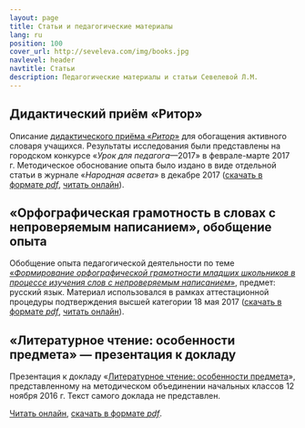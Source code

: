 ```yaml
---
layout: page
title: Статьи и педагогические материалы
lang: ru
position: 100
cover_url: http://seveleva.com/img/books.jpg
navlevel: header
navtitle: Статьи
description: Педагогические материалы и статьи Севелевой Л.М.
---
```


## Дидактический приём «Ритор»

Описание [дидактического приёма «*Ритор*»](http://seveleva.com/rhetor) для обогащения активного словаря учащихся. Результаты исследования были представлены на городском кон­курсе «*Урок для педагога*—2017» в феврале­-марте 2017 г. 
Методическое обоснование опыта было издано в виде отдельной статьи в журнале «*Народная асвета*» в декабре 2017 ([скачать в формате *pdf*](http://seveleva.com/assets/Seveleva_Rhetor.pdf), [читать онлайн](http://seveleva.com/rhetor)).

## «Орфографическая грамотность в словах с непроверяемым написанием», обобщение опыта

Обобщение опыта педагогической деятельности по теме [«*Формирование орфографической грамотности младших школьников в процессе изучения слов с непроверяемым написанием*»](http://seveleva.com/cathegory), предмет: русский язык. Материал использовался в рамках аттестационной процедуры подтверждения высшей категории 18 мая 2017 ([скачать в формате *pdf*](http://seveleva.com/assets/Seveleva_cathegory.pdf), [читать онлайн](http://seveleva.com/cathegory)).

## «Литературное чтение: особенности предмета» — презентация к докладу

Презентация к докладу «[Литературное чтение: особенности предмета](http://seveleva.com/reading)», представленному на  методическом объединении начальных классов 12 ноября 2016 г. Текст самого доклада не представлен.

[Читать онлайн](http://seveleva.com/reading), [скачать в формате *pdf*](http://seveleva.com/assets/Seveleva_reading.pdf).


